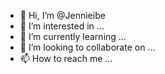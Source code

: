 - 👋 Hi, I’m @Jennieibe
- 👀 I’m interested in ...
- 🌱 I’m currently learning ...
- 💞️ I’m looking to collaborate on ...
- 📫 How to reach me ...

<!---
Jennieibe/Jennieibe is a ✨ special ✨ repository because its `README.md` (this file) appears on your GitHub profile.
You can click the Preview link to take a look at your changes.
--->
